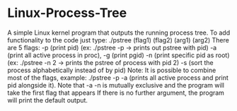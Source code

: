 # Linux-Process-Tree
A simple Linux kernel program that outputs the running process tree.
To add functionality to the code just type: ./pstree (flag1) (flag2) (arg1) (arg2)
    There are 5 flags: 
    -p (print pid) (ex: ./pstree -p -> prints out pstree with pid)
    -a (print all active process in proc), 
    -g (print pgid)
    -n (print specific pid as root) (ex: ./pstree -n 2 -> prints the pstree of process with pid 2)
    -s (sort the process alphabetically instead of by pid)
    Note: It is possible to combine most of the flags, example: ./pstree -p -a (prints all active process and print pid alongside it).
    Note that -a -n is mutually exclusive and the program will take the first flag that appears
    If there is no further argument, the program will print the default output.
